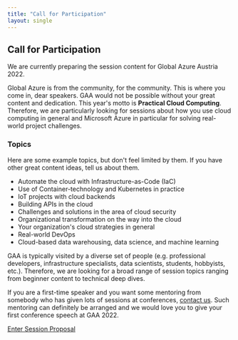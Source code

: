 ```yaml
---
title: "Call for Participation"
layout: single
---
```


## Call for Participation

We are currently preparing the session content for Global Azure Austria 2022.

Global Azure is from the community, for the community. This is where you come in, dear speakers. GAA would not be possible without your great content and dedication. This year's motto is <b>Practical Cloud Computing</b>. Therefore, we are particularly looking for sessions about how you use cloud computing in general and Microsoft Azure in particular for solving real-world project challenges.

### Topics

Here are some example topics, but don't feel limited by them. If you have other great content ideas, tell us about them.

* Automate the cloud with Infrastructure-as-Code (IaC)
* Use of Container-technology and Kubernetes in practice
* IoT projects with cloud backends
* Building APIs in the cloud
* Challenges and solutions in the area of cloud security
* Organizational transformation on the way into the cloud
* Your organization's cloud strategies in general
* Real-world DevOps
* Cloud-based data warehousing, data science, and machine learning

GAA is typically visited by a diverse set of people (e.g. professional developers, infrastructure specialists, data scientists, students, hobbyists, etc.). Therefore, we are looking for a broad range of session topics ranging from beginner content to technical deep dives.

If you are a first-time speaker and you want some mentoring from somebody who has given lots of sessions at conferences, [contact us](mailto:info@linz.coderdojo.net). Such mentoring can definitely be arranged and we would love you to give your first conference speech at GAA 2022.

<a href="https://sessionize.com/global-azure-austria-2022/" class="btn btn-primary btn-xl" target="_blank">Enter Session Proposal</a>
